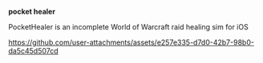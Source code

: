 **pocket healer**

PocketHealer is an incomplete World of Warcraft raid healing sim for iOS

https://github.com/user-attachments/assets/e257e335-d7d0-42b7-98b0-da5c45d507cd

